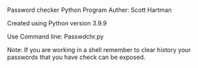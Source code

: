 Password checker Python Program
Auther: Scott Hartman


Created using Python version 3.9.9

Use Command line: Passwdchr.py <password1 foo> <password2 foo>

Note:
If you are working in a shell remember to clear history your passwords that you have check can be exposed.
